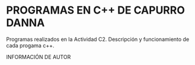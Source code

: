 # PROGRAMAS EN C++ DE CAPURRO DANNA
Programas realizados en la Actividad C2. Descripción y funcionamiento de cada progama c++.



INFORMACIÓN DE AUTOR
